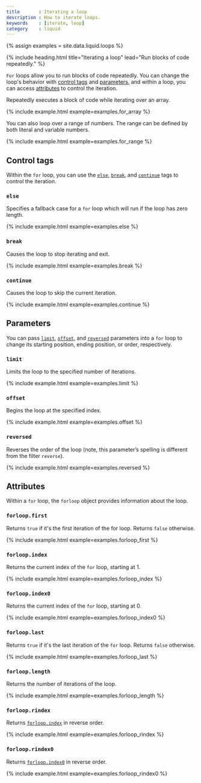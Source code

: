 ```yaml
---
title       : Iterating a loop
description : How to iterate loops.
keywords    : [iterate, loop]
category    : liquid
---
```


{% assign examples = site.data.liquid.loops %}

{% include heading.html title="Iterating a loop" lead="Run blocks of code repeatedly." %}

`For` loops allow you to run blocks of code repeatedly. You can change the loop's behavior with [control tags](#control-tags) and [parameters](#parameters), and within a loop, you can access [attributes](#attributes) to control the iteration.

Repeatedly executes a block of code while iterating over an array.

{% include example.html example=examples.for_array %}

You can also loop over a range of numbers. The range can be defined by both literal and variable numbers.

{% include example.html example=examples.for_range %}

## Control tags

Within the `for` loop, you can use the [`else`](#else), [`break`](#break), and [`continue`](#continue) tags to control the iteration.

### `else`

Specifies a fallback case for a `for` loop which will run if the loop has zero length.

{% include example.html example=examples.else %}

### `break`

Causes the loop to stop iterating and exit.

{% include example.html example=examples.break %}

### `continue`

Causes the loop to skip the current iteration.

{% include example.html example=examples.continue %}

## Parameters

You can pass [`limit`](#limit), [`offset`](#offset), and [`reversed`](#reversed) parameters into a `for` loop to change its starting position, ending position, or order, respectively.

### `limit`

Limits the loop to the specified number of iterations.

{% include example.html example=examples.limit %}

### `offset`

Begins the loop at the specified index.

{% include example.html example=examples.offset %}

### `reversed`

Reverses the order of the loop (note, this parameter’s spelling is different from the filter `reverse`).

{% include example.html example=examples.reversed %}

## Attributes

Within a `for` loop, the `forloop` object provides information about the loop.

### `forloop.first`

Returns `true` if it's the first iteration of the for loop. Returns `false` otherwise.

{% include example.html example=examples.forloop_first %}

### `forloop.index`

Returns the current index of the `for` loop, starting at 1.

{% include example.html example=examples.forloop_index %}

### `forloop.index0`

Returns the current index of the `for` loop, starting at 0.

{% include example.html example=examples.forloop_index0 %}

### `forloop.last`

Returns `true` if it's the last iteration of the `for` loop. Returns `false` otherwise.

{% include example.html example=examples.forloop_last %}

### `forloop.length`

Returns the number of iterations of the loop.

{% include example.html example=examples.forloop_length %}

### `forloop.rindex`

Returns [`forloop.index`](#forloopindex) in reverse order.

{% include example.html example=examples.forloop_rindex %}

### `forloop.rindex0`

Returns [`forloop.index0`](#forloopindex0) in reverse order.

{% include example.html example=examples.forloop_rindex0 %}
